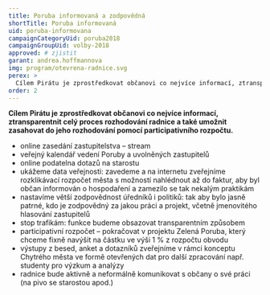 ```yaml
---
title: Poruba informovaná a zodpovědná
shortTitle: Poruba informovaná
uid: poruba-informovana
campaignCategoryUid: poruba2018
campaignGroupUid: volby-2018
approved: # zjistit
garant: andrea.hoffmannova
img: program/otevrena-radnice.svg
perex: >
  Cílem Pirátu je zprostředkovat občanovi co nejvíce informací, ztransparentnit celý proces rozhodování radnice a také umožnit zasahovat do jeho rozhodování pomocí participativního rozpočtu.
order: 2
---
```


**Cílem Pirátu je zprostředkovat občanovi co nejvíce informací, ztransparentnit celý proces rozhodování radnice a také umožnit zasahovat do jeho rozhodování pomocí participativního rozpočtu.**

<ul>
    <li>online zasedání zastupitelstva – stream</li>
    <li>veřejný kalendář vedení Poruby a uvolněných zastupitelů</li>
    <li>online podatelna dotazů na starostu</li>
    <li>ukážeme data veřejnosti: zavedeme a na internetu zveřejníme rozklikávací rozpočet města s možností nahlédnout až do faktur, aby byl občan informován o hospodaření a zamezilo se tak nekalým praktikám</li>
    <li>nastavíme větší zodpovědnost úředníků i politiků: tak aby bylo jasně patrné, kdo je zodpovědný za jakou práci a projekt, včetně jmenovitého hlasování zastupitelů</li>
    <li>stop trafikám: funkce budeme obsazovat transparentním způsobem</li>
    <li>participativní rozpočet – pokračovat v projektu Zelená Poruba, který chceme fixně navýšit na částku ve výši 1 % z rozpočtu obvodu</li>
    <li>výstupy z besed, anket a dotazníků zveřejníme v rámci konceptu Chytrého města ve formě otevřených dat pro další zpracování např. studenty pro výzkum a analýzy</li>
    <li>radnice bude aktivně a neformálně komunikovat s občany o své práci (na pivo se starostou apod.)</li>
</ul>
